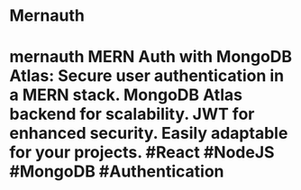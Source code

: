 # Mernauth
# mernauth MERN Auth with MongoDB Atlas: Secure user authentication in a MERN stack. MongoDB Atlas backend for scalability. JWT for enhanced security. Easily adaptable for your projects. #React #NodeJS #MongoDB #Authentication 
